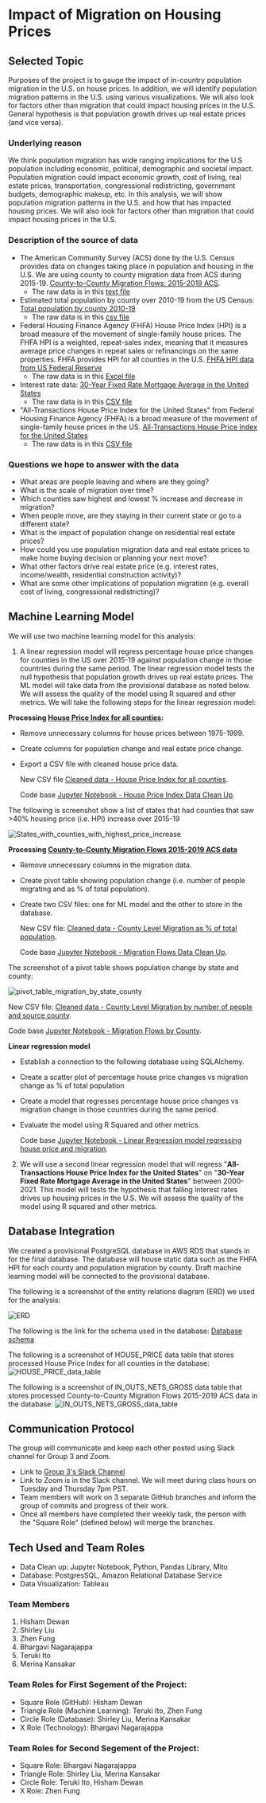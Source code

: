 # Impact of Migration on Housing Prices
## Selected Topic
Purposes of the project is to gauge the impact of in-country population migration in the U.S. on house prices. In addition, we will identify population migration patterns in the U.S. using various visualizations. We will also look for factors other than migration that could impact housing prices in the U.S. General hypothesis is that population growth drives up real estate prices (and vice versa). 

### Underlying reason
We think population migration has wide ranging implications for the U.S population including economic, political, demographic and societal impact. Population migration could impact economic growth, cost of living, real estate prices, transportation, congressional redistricting, government budgets, demographic makeup, etc. In this analysis, we will show population migration patterns in the U.S. and how that has impacted housing prices. We will also look for factors other than migration that could impact housing prices in the U.S. 

### Description of the source of data

- The American Community Survey (ACS) done by the U.S. Census provides data on changes taking place in population and housing in the U.S. We are using county to county migration data from ACS during 2015-19. [County-to-County Migration Flows: 2015-2019 ACS](https://www.census.gov/data/tables/2019/demo/geographic-mobility/county-to-county-migration-2015-2019.html). 
	- The raw data is in this [text file](Resources/Net_Gross_US.txt)
- Estimated total population by county over 2010-19 from the US Census: [Total population by county 2010-19](https://www2.census.gov/programs-surveys/popest/datasets/2010-2019/counties/totals/co-est2019-alldata.csv)
	- The raw data is in this [csv file](Resources/County_population_totals_2010_2019_co-est2019-alldata.csv)
- Federal Housing Finance Agency (FHFA) House Price Index (HPI) is a broad measure of the movement of single-family house prices. The FHFA HPI is a weighted, repeat-sales index, meaning that it measures average price changes in repeat sales or refinancings on the same properties. FHFA provides HPI for all counties in the U.S. [FHFA HPI data from US Federal Reserve](https://geofred.stlouisfed.org/map/?th=ylgn&cc=5&rc=false&im=fractile&sb&lng=-100.239&lat=41.558&zm=5&sl&sv&sti=942&rt=county&at=Not%20Seasonally%20Adjusted,%20Annual,%20Index%202000%3D100,%20no_period_desc&fq=Annual&dt=2020-01-01&am=Average&un=lin) 
	- The raw data is in this [Excel file](Resources/GeoFRED_All-Transactions_House_Price_Index_by_County_Index.xlsx)
- Interest rate data: [30-Year Fixed Rate Mortgage Average in the United States](https://fred.stlouisfed.org/series/MORTGAGE30US)
	- The raw data is in this [CSV file](Resources/MORTGAGE30US.csv)
- "All-Transactions House Price Index for the United States" from Federal Housing Finance Agency (FHFA) is a broad measure of the movement of single-family house prices in the US. [All-Transactions House Price Index for the United States](https://fred.stlouisfed.org/series/USSTHPI)
	- 	The raw data is in this [CSV file](Resources/USSTHPI.csv)

### Questions we hope to answer with the data
- What areas are people leaving and where are they going?
- What is the scale of migration over time?
- Which counties saw highest and lowest % increase and decrease in migration? 
- When people move, are they staying in their current state or go to a different state?
- What is the impact of population change on residential real estate prices?
- How could you use population migration data and real estate prices to make home buying decision or planning your next move?
- What other factors drive real estate price (e.g. interest rates, income/wealth, residential construction activity)?
- What are some other implications of population migration (e.g. overall cost of living, congressional redistricting)?

## Machine Learning Model
We will use two machine learning model for this analysis:

1) A linear regression model will regress percentage house price changes for counties in the US over 2015-19 against population change in those countries during the same period. The linear regression model tests the null hypothesis that population growth drives up real estate prices. The ML model will take data from the provisional database as noted below. We will assess the quality of the model using R squared  and other metrics. We will take the following steps for the linear regression model:

**Processing [House Price Index for all counties](https://github.com/hishamdewan/Migration_and_Housing/blob/main/Resources/GeoFRED_All-Transactions_House_Price_Index_by_County_Index.xlsx):**

- Remove unnecessary columns for house prices between 1975-1999.
- Create columns for population change and real estate price change.
- Export a CSV file with cleaned house price data.


   New CSV file [Cleaned data - House Price Index for all counties](https://github.com/hishamdewan/Migration_and_Housing/blob/main/Resources/house_price_df.csv).

   Code base [Jupyter Notebook - House Price Index Data Clean Up](https://github.com/hishamdewan/Migration_and_Housing/blob/main/House_Price.ipynb).


The following is screenshot show a list of states that had counties that saw >40% housing price (i.e. HPI) increase over 2015-19

![States_with_counties_with_highest_price_increase](Images/States_with_counties_with_highest_price_increase.png)

**Processing [County-to-County Migration Flows 2015-2019 ACS data](https://github.com/hishamdewan/Migration_and_Housing/blob/main/Resources/Net_Gross_US.txt)** 

- Remove unnecessary columns in the migration data. 
- Create pivot table showing population change (i.e. number of people migrating and as % of total population).
- Create two CSV files: one for ML model and the other to store in the database.

   New CSV file: [Cleaned data - County Level Migration as % of total population](https://github.com/hishamdewan/Migration_and_Housing/blob/main/Resources/county_level_migration_15-19.csv).

   Code base [Jupyter Notebook - Migration Flows Data Clean Up](https://github.com/hishamdewan/Migration_and_Housing/blob/main/population_change.ipynb).

The screenshot of a pivot table shows population change by state and county:

![pivot_table_migration_by_state_county](Images/pivot_table_migration_by_state_county.png)

   New CSV file: [Cleaned data - County Level Migration by number of people and source county](https://github.com/hishamdewan/Migration_and_Housing/blob/main/Resources/cleaned-county-to-county-2015-2019-ins-outs-nets-gross.csv).

   Code base [Jupyter Notebook - Migration Flows by County](https://github.com/hishamdewan/Migration_and_Housing/blob/main/cleaning_excel_file.ipynb).

**Linear regression model**

- Establish a connection to the following database using SQLAlchemy.
- Create a scatter plot of percentage house price changes vs migration change as % of total population
- Create a model that regresses percentage house price changes vs migration change in those countries during the same period.
- Evaluate the model using R Squared and other metrics.
  
   Code base [Jupyter Notebook - Linear Regression model regressing house price and migration](https://github.com/hishamdewan/Migration_and_Housing/blob/main/linear_regression_HPI_vs_pop.ipynb).

2) We will use a second linear regression model that will regress "**All-Transactions House Price Index for the United States**" on "**30-Year Fixed Rate Mortgage Average in the United States**" between 2000-2021. This model will tests the hypothesis that falling interest rates drives up housing prices in the U.S. We will assess the quality of the model using R squared and other metrics. 

## Database Integration
We created a provisional PostgreSQL database in AWS RDS that stands in for the final database. The database will house static data such as the FHFA HPI for each county and population migration by county. Draft machine learning model will be connected to the provisional database. 

The following is a screenshot of the entity relations diagram (ERD) we used for the analysis:

![ERD](/Images/ERD.png)

The following is the link for the schema used in the database: [Database schema](https://github.com/hishamdewan/Migration_and_Housing/blob/main/DB_Schema.sql)

The following is a screenshot of HOUSE_PRICE data table that stores processed House Price Index for all counties in the database:
![HOUSE_PRICE_data_table](/Images/HOUSE_PRICE_data_table.png)


The following is a screenshot of IN_OUTS_NETS_GROSS data table that stores processed County-to-County Migration Flows 2015-2019 ACS data in the database:
![IN_OUTS_NETS_GROSS_data_table](/Images/IN_OUTS_NETS_GROSS_data_table.png)

## Communication Protocol
The group will communicate and keep each other posted using Slack channel for Group 3 and Zoom. 

- Link to [Group 3's Slack Channel](https://ucbvirtdatapt-puq6469.slack.com/archives/C02RWJSSP53)
- Link to Zoom is in the Slack channel. We will meet during class hours on Tuesday and Thursday 7pm PST.
- Team members will work on 3 separate GitHub branches and inform the group of commits and progress of their work.
- Once all members have completed their weekly task, the person with the "Square Role" (defined below) will merge the branches.  

## Tech Used and Team Roles
- Data Clean up: Jupyter Notebook, Python, Pandas Library, Mito
- Database: PostgresSQL, Amazon Relational Database Service
- Data Visualization: Tableau

### Team Members
1. Hisham Dewan
2. Shirley Liu
3. Zhen Fung
4. Bhargavi Nagarajappa
5. Teruki Ito
6. Merina Kansakar

### Team Roles for First Segement of the Project:
- Square Role (GitHub): Hisham Dewan
- Triangle Role (Machine Learning): Teruki Ito, Zhen Fung
- Circle Role (Database): Shirley Liu, Merina Kansakar
- X Role (Technology): Bhargavi Nagarajappa

### Team Roles for Second Segement of the Project:
- Square Role: Bhargavi Nagarajappa
- Triangle Role: Shirley Liu, Merina Kansakar
- Circle Role: Teruki Ito, Hisham Dewan
- X Role: Zhen Fung